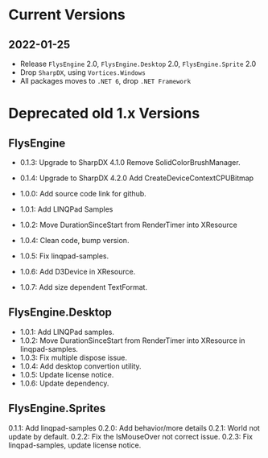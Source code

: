 # Current Versions
## 2022-01-25
* Release `FlysEngine` 2.0, `FlysEngine.Desktop` 2.0, `FlysEngine.Sprite` 2.0
* Drop `SharpDX`, using `Vortices.Windows`
* All packages moves to `.NET 6`, drop `.NET Framework`

# Deprecated old 1.x Versions

## FlysEngine
* 0.1.3:
  Upgrade to SharpDX 4.1.0
  Remove SolidColorBrushManager.

* 0.1.4:
  Upgrade to SharpDX 4.2.0
  Add CreateDeviceContextCPUBitmap

* 1.0.0: Add source code link for github.
* 1.0.1: Add LINQPad Samples
* 1.0.2: Move DurationSinceStart from RenderTimer into XResource
* 1.0.4: Clean code, bump version.
* 1.0.5: Fix linqpad-samples.
* 1.0.6: Add D3Device in XResource.
* 1.0.7: Add size dependent TextFormat.

## FlysEngine.Desktop
* 1.0.1: Add LINQPad samples.
* 1.0.2: Move DurationSinceStart from RenderTimer into XResource in linqpad-samples.
* 1.0.3: Fix multiple dispose issue.
* 1.0.4: Add desktop convertion utility.
* 1.0.5: Update license notice.
* 1.0.6: Update dependency.

## FlysEngine.Sprites
0.1.1: Add linqpad-samples
0.2.0: Add behavior/more details
0.2.1: World not update by default.
0.2.2: Fix the IsMouseOver not correct issue.
0.2.3: Fix linqpad-samples, update license notice.